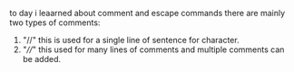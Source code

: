 to day i leaarned about comment and escape commands
there are mainly two types of comments:
1) "//" this is used for a single line of sentence for    character.
2) "*//*" this used for many lines of comments and multiple comments can be added.